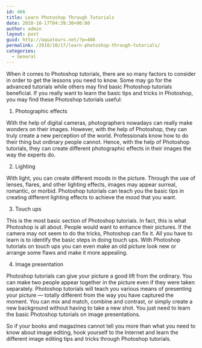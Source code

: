 ```yaml
---
id: 466
title: Learn Photoshop Through Tutorials
date: 2010-10-17T04:39:30+00:00
author: admin
layout: post
guid: http://aquatours.net/?p=466
permalink: /2010/10/17/learn-photoshop-through-tutorials/
categories:
  - General
---
```

When it comes to Photoshop tutorials, there are so many factors to consider in order to get the lessons you need to know. Some may go for the advanced tutorials while others may find basic Photoshop tutorials beneficial. If you really want to learn the basic tips and tricks in Photoshop, you may find these Photoshop tutorials useful:

1. Photographic effects

With the help of digital cameras, photographers nowadays can really make wonders on their images. However, with the help of Photoshop, they can truly create a new perception of the world. Professionals know how to do their thing but ordinary people cannot. Hence, with the help of Photoshop tutorials, they can create different photographic effects in their images the way the experts do.

2. Lighting

With light, you can create different moods in the picture. Through the use of lenses, flares, and other lighting effects, images may appear surreal, romantic, or morbid. Photoshop tutorials can teach you the basic tips in creating different lighting effects to achieve the mood that you want.

3. Touch ups

This is the most basic section of Photoshop tutorials. In fact, this is what Photoshop is all about. People would want to enhance their pictures. If the camera may not seem to do the tricks, Photoshop can fix it. All you have to learn is to identify the basic steps in doing touch ups. With Photoshop tutorials on touch ups you can even make an old picture look new or arrange some flaws and make it more appealing.

4. Image presentation

Photoshop tutorials can give your picture a good lift from the ordinary. You can make two people appear together in the picture even if they were taken separately. Photoshop tutorials will teach you various means of presenting your picture — totally different from the way you have captured the moment. You can mix and match, combine and contrast, or simply create a new background without having to take a new shot. You just need to learn the basic Photoshop tutorials on image presentations.

So if your books and magazines cannot tell you more than what you need to know about image editing, hook yourself to the Internet and learn the different image editing tips and tricks through Photoshop tutorials.